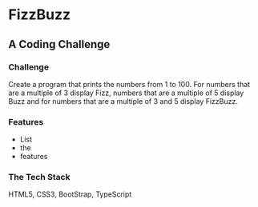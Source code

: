 # FizzBuzz

## A Coding Challenge

### Challenge

Create a program that prints the numbers from 1 to 100. For numbers that are a multiple of 3 display Fizz, numbers that are a multiple of 5 display Buzz and for numbers that are a multiple of 3 and 5 display FizzBuzz.

### Features

- List
- the
- features

### The Tech Stack

HTML5, CSS3, BootStrap, TypeScript
